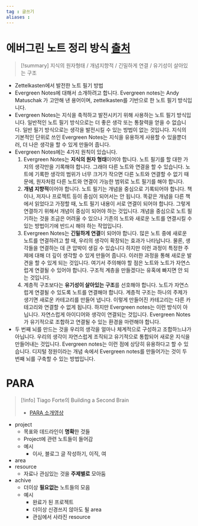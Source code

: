 ```yaml
---
tag : 글쓰기
aliases : 
---
```




# 에버그린 노트 정리 방식  [출처](https://notes.andymatuschak.org/z4SDCZQeRo4xFEQ8H4qrSqd68ucpgE6LU155C?stackedNotes=z4Rrmh17vMBbauEGnFPTZSK3UmdsGExLRfZz1)
>[!summary]
> 지식의 원자형태 / 개념지향적 / 긴밀하게 연결 / 유기성이 살아있는 구조
- Zettelkasten에서 발전한 노트 필기 방법
- Evergreen Notes에 대해서 소개하려고 합니다. Evergreen notes는 Andy Matuschak 가 고안해 낸 용어이며, zettelkasten를 기반으로 한 노트 필기 방식입니다.
- Evergreen Notes는 지식을 축적하고 발전시키기 위해 사용하는 노트 필기 방식입니다. 일반적인 노트 필기 방식으로는 더 좋은 생각 또는 통찰력을 얻을 수 없습니다. 일반 필기 방식으로는 생각을 발전시킬 수 있는 방법이 없는 것입니다. 지식의 기본적인 단위로 쓰인 Evergreen Notes는 지식을 유용하게 사용할 수 있을뿐더러, 더 나은 생각을 할 수 있게 만들어 줍니다.
- Evergreen Notes에는 4가지 원칙이 있습니다.
	1. Evergreen Notes는 **지식의 원자 형태**이어야 합니다. 노트 필기를 할 대한 가지의 생각만을 기록해야 합니다. 그래야 다른 노트와 연결을 할 수 있습니다. 노트에 기록한 생각의 범위가 너무 크거가 작으면 다른 노트와 연결할 수 없기 때문에, 원자처럼 다른 노트와 연결이 가능한 범위로 노트 필기를 해야 합니다.
	2. **개념 지향적**이어야 합니다. 노트 필기는 개념을 중심으로 기록되어야 합니다. 책이나, 저자나 프로젝트 등이 중심이 되어서는 안 됩니다. 똑같은 개념을 다른 책에서 읽었다고 가정할 때, 노트 필기 내용이 서로 연결이 되어야 합니다. 그렇게 연결하기 위해서 개념이 중심이 되어야 하는 것입니다. 개념을 중심으로 노트 필기하는 것을 조금은 어려울 수 있으나 기존의 노트와 새로운 노트를 연결시킬 수 있는 방법이기에 반드시 해야 하는 작업입니다.
	3. Evergreen Notes는 **긴밀하게 연결**이 되어야 합니다. 많은 노트 중에 새로운 노트를 연결하려고 할 때, 우리의 생각이 확장되는 효과가 나타납니다. 물론, 생각들을 연결하는 데 큰 압박이 생길 수 있습니다 하지만 이런 과정이 특정한 주제에 대해 더 깊이 생각할 수 있게 만들어 줍니다. 이러한 과정을 통해 새로운 발견을 할 수 있게 되는 것입니다. 여기서 주의해야 할 점은 노트와 노트가 자연스럽게 연결될 수 있어야 합니다. 구조적 계층을 만들겠다는 유혹에 빠지면 안 되는 것입니다.
	4. 계층적 구조보다는 **유기성이 살아있는 구조**를 선호해야 합니다. 노트가 자연스럽게 연결될 수 있도록 노트를 연결해야 합니다. 계층적 구조는 하나의 주제가 생기면 새로운 카테고리를 만들어 냅니다. 이렇게 만들어진 카테고리는 다른 카테고리와 연결할 수 없게 됩니다. 하지만 Evergreen notes는 이런 방식이 아닙니다. 자연스럽게 아이디어와 생각이 연결되는 것입니다. Evergreen Notes가 유기적으로 조합하고 연결될 수 있는 환경을 마련해야 합니다.
- 두 번째 뇌를 만드는 것을 우리의 생각을 얼마나 체계적으로 구성하고 조합하느냐가 아닙니다. 우리의 생각이 자연스럽게 조직되고 유기적으로 통합되어 새로운 지식을 만들어내는 것입니다. Evergreen notes는 이런 점에 상당히 유용하다고 할 수 있습니다. 디지털 정원이라는 개념 속에서 Evergreen notes를 만들어가는 것이 두 번째 뇌를 구축할 수 있는 방법입니다.



# PARA
>[!info]  Tiago Forte의 Building a Second Brain
> - [PARA 소개영상](https://www.youtube.com/watch?v=lkRQuMIbFYc&t=358s)
- project
	- 목표와 데드라인이 **명확**한 것들
	- Project에 관련 노트들이 들어감 
	- 예시
		- 이사, 블로그 글 작성하기, 이직, 여
- area
- resource
	- 자료나 관심있는 것을 **주제별로** 모아둠
- achive
	- 더이상 **필요없는** 노트들의 모음
	- 예시
		- 완료가 된 프로젝트
		- 더이상 신경쓰지 않아도 될 area
		- 관심에서 사라진 resource 